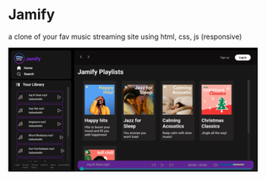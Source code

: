 # Jamify
 a clone of your fav music streaming site using html, css, js (responsive)
 
 ![Alt text](/final%20product/jamify.png)
